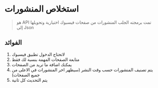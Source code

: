 # استخلاص المنشورات
> هو API تمت برمجته الجلب المنشورات من صفحات فيسبوك اختيارية وتحويلها إلى Json
## الفوائد
1. لاتحتاج الدخول تطبيق فيسبوك
1. متابعة الصفحات المهمة بنسبة لك فقط
1. يمكنك اضافة ما تريد من الصفحات
1. يتم تصنيف المنشورات حسب وقت النشر (سيظهر اخر المنشورات في الاعلى من جميع الصفحات)
1. يتم التحديث كل ثانية
